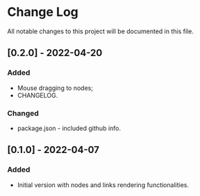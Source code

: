 
# Change Log
All notable changes to this project will be documented in this file.
 
## [0.2.0] - 2022-04-20
 
### Added

- Mouse dragging to nodes;
- CHANGELOG.

### Changed
  
- package.json - included github info.
 
## [0.1.0] - 2022-04-07
 
### Added

- Initial version with nodes and links rendering functionalities.
